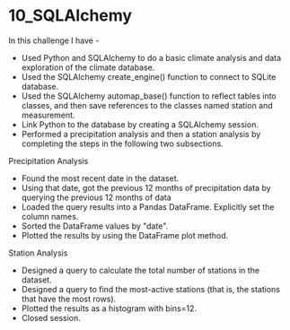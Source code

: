 # 10_SQLAlchemy
In this challenge I have -
- Used Python and SQLAlchemy to do a basic climate analysis and data exploration of the climate database.
- Used the SQLAlchemy create_engine() function to connect to SQLite database.
- Used the SQLAlchemy automap_base() function to reflect tables into classes, and then save references to the classes named station and measurement.
- Link Python to the database by creating a SQLAlchemy session.
- Performed a precipitation analysis and then a station analysis by completing the steps in the following two subsections.

Precipitation Analysis
 - Found the most recent date in the dataset.
 - Using that date, got the previous 12 months of precipitation data by querying the previous 12 months of data
 - Loaded the query results into a Pandas DataFrame. Explicitly set the column names.
 - Sorted the DataFrame values by "date".
 - Plotted the results by using the DataFrame plot method.

Station Analysis
- Designed a query to calculate the total number of stations in the dataset.
- Designed a query to find the most-active stations (that is, the stations that have the most rows).
- Plotted the results as a histogram with bins=12.
- Closed session.
